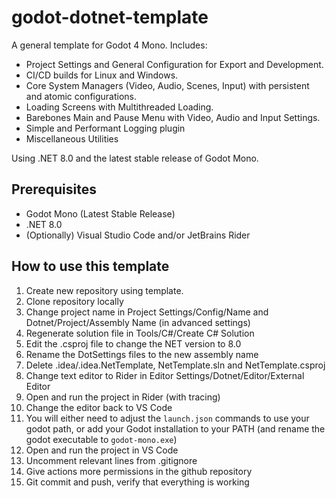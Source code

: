 # godot-dotnet-template
A general template for Godot 4 Mono. Includes:
- Project Settings and General Configuration for Export and Development.
- CI/CD builds for Linux and Windows.
- Core System Managers (Video, Audio, Scenes, Input) with persistent and atomic configurations.
- Loading Screens with Multithreaded Loading.
- Barebones Main and Pause Menu with Video, Audio and Input Settings.
- Simple and Performant Logging plugin
- Miscellaneous Utilities

Using .NET 8.0 and the latest stable release of Godot Mono.

## Prerequisites
- Godot Mono (Latest Stable Release)
- .NET 8.0
- (Optionally) Visual Studio Code and/or JetBrains Rider

## How to use this template
1. Create new repository using template.
2. Clone repository locally
3. Change project name in Project Settings/Config/Name and Dotnet/Project/Assembly Name (in advanced settings)
4. Regenerate solution file in Tools/C#/Create C# Solution
5. Edit the .csproj file to change the NET version to 8.0
6. Rename the DotSettings files to the new assembly name
7. Delete .idea/.idea.NetTemplate, NetTemplate.sln and NetTemplate.csproj
8. Change text editor to Rider in Editor Settings/Dotnet/Editor/External Editor
9. Open and run the project in Rider (with tracing)
10. Change the editor back to VS Code
11. You will either need to adjust the `launch.json` commands to use your godot path, or add your Godot installation to your PATH (and rename the godot executable to `godot-mono.exe`)
12. Open and run the project in VS Code
13. Uncomment relevant lines from .gitignore
14. Give actions more permissions in the github repository
15. Git commit and push, verify that everything is working
